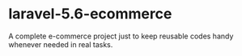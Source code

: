 # laravel-5.6-ecommerce
A complete e-commerce project just to keep reusable codes handy whenever needed in real tasks.
